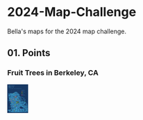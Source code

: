 # 2024-Map-Challenge
Bella's maps for the 2024 map challenge. 


## 01. Points
### Fruit Trees in Berkeley, CA

<img src="https://github.com/bellamendoza/2024-Map-Challenge/blob/main/01_points/01_points.png" width="48">

